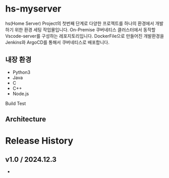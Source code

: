 # hs-myserver
hs(Home Server) Project의 첫번째 단계로 다양한 프로젝트를 하나의 환경에서 개발하기 위한 환경 세팅 작업물입니다. On-Premise 쿠버네티스 클러스터에서 동작할 Vscode-server를 구성하는 레포지토리입니다. DockerFile으로 만들어진 개발환경을 Jenkins와 ArgoCD를 통해서 쿠버네티스로 배포합니다.

## 내장 환경
-  Python3
-  Java
-  C
-  C++
-  Node.js

Build Test

## 
## Architecture

# Release History

## v1.0 / 2024.12.3
- 
